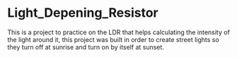 # Light_Depening_Resistor
This is a project to practice on the LDR that helps calculating the intensity of the light around it, this project was built in order to create street lights so they turn off at sunrise and turn on by itself at sunset. 
